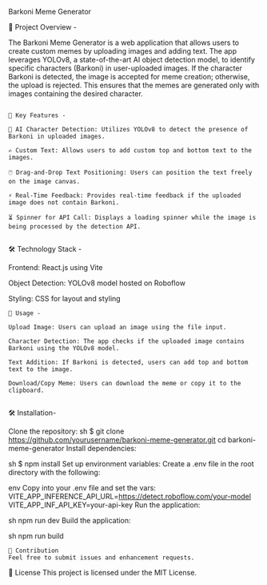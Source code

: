 Barkoni Meme Generator

🌟 Project Overview - 

The Barkoni Meme Generator is a web application that allows users to create custom memes by uploading images and adding text. The app leverages YOLOv8, a state-of-the-art AI object detection model, to identify specific characters (Barkoni) in user-uploaded images. If the character Barkoni is detected, the image is accepted for meme creation; otherwise, the upload is rejected. This ensures that the memes are generated only with images containing the desired character.
~~~~~~~~~~~~~~~~~~~~~~~~~~~~~~~

🔑 Key Features -

🧠 AI Character Detection: Utilizes YOLOv8 to detect the presence of Barkoni in uploaded images.

✍️ Custom Text: Allows users to add custom top and bottom text to the images.

🖱️ Drag-and-Drop Text Positioning: Users can position the text freely on the image canvas.

⚡ Real-Time Feedback: Provides real-time feedback if the uploaded image does not contain Barkoni.

⏳ Spinner for API Call: Displays a loading spinner while the image is being processed by the detection API.


~~~~~~~~~~~~~~~~~~~~~~~~~~~~~~~
🛠️ Technology Stack -

Frontend: React.js using Vite

Object Detection: YOLOv8 model hosted on Roboflow

Styling: CSS for layout and styling


~~~~~~~~~~~~~~~~~~~~~~~~~~~~~~~
🚀 Usage -

Upload Image: Users can upload an image using the file input.

Character Detection: The app checks if the uploaded image contains Barkoni using the YOLOv8 model.

Text Addition: If Barkoni is detected, users can add top and bottom text to the image.

Download/Copy Meme: Users can download the meme or copy it to the clipboard.


~~~~~~~~~~~~~~~~~~~~~~~~~~~~~~~
🛠️ Installation- 

Clone the repository:
sh
$ git clone https://github.com/yourusername/barkoni-meme-generator.git
cd barkoni-meme-generator
Install dependencies:

sh
$ npm install
Set up environment variables: Create a .env file in the root directory with the following:

env
Copy into your .env file and set the vars:
VITE_APP_INFERENCE_API_URL=https://detect.roboflow.com/your-model
VITE_APP_INF_API_KEY=your-api-key
Run the application:

sh
npm run dev
Build the application:

sh
npm run build

~~~~~~~~~~~~~~~~~~~~~~~~~~~~~~~
🤝 Contribution
Feel free to submit issues and enhancement requests.

~~~~~~~~~~~~~~~~~~~~~~~~~~~~~~~
📜 License
This project is licensed under the MIT License.

